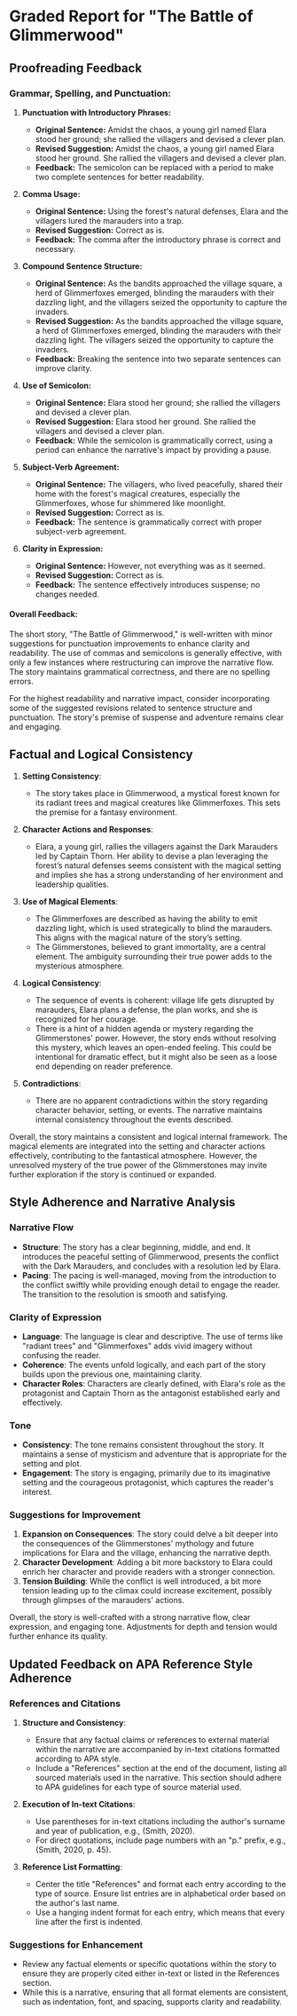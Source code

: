# Graded Report for "The Battle of Glimmerwood"

## Proofreading Feedback

### Grammar, Spelling, and Punctuation:

1. **Punctuation with Introductory Phrases:**
   - **Original Sentence:** Amidst the chaos, a young girl named Elara stood her ground; she rallied the villagers and devised a clever plan.
   - **Revised Suggestion:** Amidst the chaos, a young girl named Elara stood her ground. She rallied the villagers and devised a clever plan.
   - **Feedback:** The semicolon can be replaced with a period to make two complete sentences for better readability.

2. **Comma Usage:**
   - **Original Sentence:** Using the forest's natural defenses, Elara and the villagers lured the marauders into a trap.
   - **Revised Suggestion:** Correct as is.
   - **Feedback:** The comma after the introductory phrase is correct and necessary.

3. **Compound Sentence Structure:**
   - **Original Sentence:** As the bandits approached the village square, a herd of Glimmerfoxes emerged, blinding the marauders with their dazzling light, and the villagers seized the opportunity to capture the invaders.
   - **Revised Suggestion:** As the bandits approached the village square, a herd of Glimmerfoxes emerged, blinding the marauders with their dazzling light. The villagers seized the opportunity to capture the invaders.
   - **Feedback:** Breaking the sentence into two separate sentences can improve clarity.

4. **Use of Semicolon:**
   - **Original Sentence:** Elara stood her ground; she rallied the villagers and devised a clever plan.
   - **Revised Suggestion:** Elara stood her ground. She rallied the villagers and devised a clever plan.
   - **Feedback:** While the semicolon is grammatically correct, using a period can enhance the narrative's impact by providing a pause.

5. **Subject-Verb Agreement:**
   - **Original Sentence:** The villagers, who lived peacefully, shared their home with the forest's magical creatures, especially the Glimmerfoxes, whose fur shimmered like moonlight.
   - **Revised Suggestion:** Correct as is.
   - **Feedback:** The sentence is grammatically correct with proper subject-verb agreement.

6. **Clarity in Expression:**
   - **Original Sentence:** However, not everything was as it seemed.
   - **Revised Suggestion:** Correct as is.
   - **Feedback:** The sentence effectively introduces suspense; no changes needed.

#### Overall Feedback:

The short story, "The Battle of Glimmerwood," is well-written with minor suggestions for punctuation improvements to enhance clarity and readability. The use of commas and semicolons is generally effective, with only a few instances where restructuring can improve the narrative flow. The story maintains grammatical correctness, and there are no spelling errors.

For the highest readability and narrative impact, consider incorporating some of the suggested revisions related to sentence structure and punctuation. The story's premise of suspense and adventure remains clear and engaging.

## Factual and Logical Consistency

1. **Setting Consistency**:
   - The story takes place in Glimmerwood, a mystical forest known for its radiant trees and magical creatures like Glimmerfoxes. This sets the premise for a fantasy environment.

2. **Character Actions and Responses**:
   - Elara, a young girl, rallies the villagers against the Dark Marauders led by Captain Thorn. Her ability to devise a plan leveraging the forest’s natural defenses seems consistent with the magical setting and implies she has a strong understanding of her environment and leadership qualities.
  
3. **Use of Magical Elements**:
   - The Glimmerfoxes are described as having the ability to emit dazzling light, which is used strategically to blind the marauders. This aligns with the magical nature of the story’s setting.
   - The Glimmerstones, believed to grant immortality, are a central element. The ambiguity surrounding their true power adds to the mysterious atmosphere.

4. **Logical Consistency**:
   - The sequence of events is coherent: village life gets disrupted by marauders, Elara plans a defense, the plan works, and she is recognized for her courage.
   - There is a hint of a hidden agenda or mystery regarding the Glimmerstones' power. However, the story ends without resolving this mystery, which leaves an open-ended feeling. This could be intentional for dramatic effect, but it might also be seen as a loose end depending on reader preference.

5. **Contradictions**:
   - There are no apparent contradictions within the story regarding character behavior, setting, or events. The narrative maintains internal consistency throughout the events described.

Overall, the story maintains a consistent and logical internal framework. The magical elements are integrated into the setting and character actions effectively, contributing to the fantastical atmosphere. However, the unresolved mystery of the true power of the Glimmerstones may invite further exploration if the story is continued or expanded.

## Style Adherence and Narrative Analysis

### Narrative Flow
- **Structure**: The story has a clear beginning, middle, and end. It introduces the peaceful setting of Glimmerwood, presents the conflict with the Dark Marauders, and concludes with a resolution led by Elara.
- **Pacing**: The pacing is well-managed, moving from the introduction to the conflict swiftly while providing enough detail to engage the reader. The transition to the resolution is smooth and satisfying.

### Clarity of Expression
- **Language**: The language is clear and descriptive. The use of terms like "radiant trees" and "Glimmerfoxes" adds vivid imagery without confusing the reader.
- **Coherence**: The events unfold logically, and each part of the story builds upon the previous one, maintaining clarity.
- **Character Roles**: Characters are clearly defined, with Elara's role as the protagonist and Captain Thorn as the antagonist established early and effectively.

### Tone
- **Consistency**: The tone remains consistent throughout the story. It maintains a sense of mysticism and adventure that is appropriate for the setting and plot.
- **Engagement**: The story is engaging, primarily due to its imaginative setting and the courageous protagonist, which captures the reader's interest.

### Suggestions for Improvement
1. **Expansion on Consequences**: The story could delve a bit deeper into the consequences of the Glimmerstones' mythology and future implications for Elara and the village, enhancing the narrative depth.
2. **Character Development**: Adding a bit more backstory to Elara could enrich her character and provide readers with a stronger connection.
3. **Tension Building**: While the conflict is well introduced, a bit more tension leading up to the climax could increase excitement, possibly through glimpses of the marauders' actions.

Overall, the story is well-crafted with a strong narrative flow, clear expression, and engaging tone. Adjustments for depth and tension would further enhance its quality.

## Updated Feedback on APA Reference Style Adherence

### References and Citations
1. **Structure and Consistency**:
   - Ensure that any factual claims or references to external material within the narrative are accompanied by in-text citations formatted according to APA style.
   - Include a "References" section at the end of the document, listing all sourced materials used in the narrative. This section should adhere to APA guidelines for each type of source material used.

2. **Execution of In-text Citations**:
   - Use parentheses for in-text citations including the author's surname and year of publication, e.g., (Smith, 2020).
   - For direct quotations, include page numbers with an "p." prefix, e.g., (Smith, 2020, p. 45).

3. **Reference List Formatting**:
   - Center the title "References" and format each entry according to the type of source. Ensure list entries are in alphabetical order based on the author's last name.
   - Use a hanging indent format for each entry, which means that every line after the first is indented.

### Suggestions for Enhancement
- Review any factual elements or specific quotations within the story to ensure they are properly cited either in-text or listed in the References section.
- While this is a narrative, ensuring that all format elements are consistent, such as indentation, font, and spacing, supports clarity and readability.